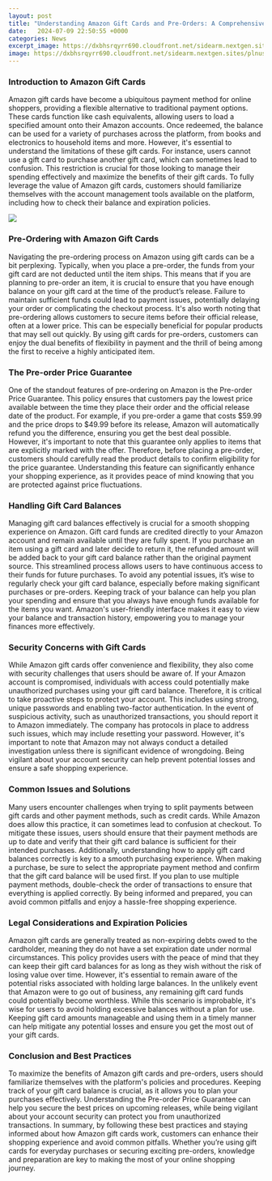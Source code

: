 ```yaml
---
layout: post
title: "Understanding Amazon Gift Cards and Pre-Orders: A Comprehensive Guide"
date:   2024-07-09 22:50:55 +0000
categories: News
excerpt_image: https://dxbhsrqyrr690.cloudfront.net/sidearm.nextgen.sites/plnusealions.com/images/responsive_2023/default_image.png
image: https://dxbhsrqyrr690.cloudfront.net/sidearm.nextgen.sites/plnusealions.com/images/responsive_2023/default_image.png
---
```


### Introduction to Amazon Gift Cards
Amazon gift cards have become a ubiquitous payment method for online shoppers, providing a flexible alternative to traditional payment options. These cards function like cash equivalents, allowing users to load a specified amount onto their Amazon accounts. Once redeemed, the balance can be used for a variety of purchases across the platform, from books and electronics to household items and more. 
However, it's essential to understand the limitations of these gift cards. For instance, users cannot use a gift card to purchase another gift card, which can sometimes lead to confusion. This restriction is crucial for those looking to manage their spending effectively and maximize the benefits of their gift cards. To fully leverage the value of Amazon gift cards, customers should familiarize themselves with the account management tools available on the platform, including how to check their balance and expiration policies.

![](https://dxbhsrqyrr690.cloudfront.net/sidearm.nextgen.sites/plnusealions.com/images/responsive_2023/default_image.png)
### Pre-Ordering with Amazon Gift Cards
Navigating the pre-ordering process on Amazon using gift cards can be a bit perplexing. Typically, when you place a pre-order, the funds from your gift card are not deducted until the item ships. This means that if you are planning to pre-order an item, it is crucial to ensure that you have enough balance on your gift card at the time of the product’s release. Failure to maintain sufficient funds could lead to payment issues, potentially delaying your order or complicating the checkout process.
It's also worth noting that pre-ordering allows customers to secure items before their official release, often at a lower price. This can be especially beneficial for popular products that may sell out quickly. By using gift cards for pre-orders, customers can enjoy the dual benefits of flexibility in payment and the thrill of being among the first to receive a highly anticipated item.
### The Pre-order Price Guarantee
One of the standout features of pre-ordering on Amazon is the Pre-order Price Guarantee. This policy ensures that customers pay the lowest price available between the time they place their order and the official release date of the product. For example, if you pre-order a game that costs $59.99 and the price drops to $49.99 before its release, Amazon will automatically refund you the difference, ensuring you get the best deal possible.
However, it's important to note that this guarantee only applies to items that are explicitly marked with the offer. Therefore, before placing a pre-order, customers should carefully read the product details to confirm eligibility for the price guarantee. Understanding this feature can significantly enhance your shopping experience, as it provides peace of mind knowing that you are protected against price fluctuations.
### Handling Gift Card Balances
Managing gift card balances effectively is crucial for a smooth shopping experience on Amazon. Gift card funds are credited directly to your Amazon account and remain available until they are fully spent. If you purchase an item using a gift card and later decide to return it, the refunded amount will be added back to your gift card balance rather than the original payment source. This streamlined process allows users to have continuous access to their funds for future purchases.
To avoid any potential issues, it’s wise to regularly check your gift card balance, especially before making significant purchases or pre-orders. Keeping track of your balance can help you plan your spending and ensure that you always have enough funds available for the items you want. Amazon's user-friendly interface makes it easy to view your balance and transaction history, empowering you to manage your finances more effectively.
### Security Concerns with Gift Cards
While Amazon gift cards offer convenience and flexibility, they also come with security challenges that users should be aware of. If your Amazon account is compromised, individuals with access could potentially make unauthorized purchases using your gift card balance. Therefore, it is critical to take proactive steps to protect your account. This includes using strong, unique passwords and enabling two-factor authentication.
In the event of suspicious activity, such as unauthorized transactions, you should report it to Amazon immediately. The company has protocols in place to address such issues, which may include resetting your password. However, it's important to note that Amazon may not always conduct a detailed investigation unless there is significant evidence of wrongdoing. Being vigilant about your account security can help prevent potential losses and ensure a safe shopping experience.
### Common Issues and Solutions
Many users encounter challenges when trying to split payments between gift cards and other payment methods, such as credit cards. While Amazon does allow this practice, it can sometimes lead to confusion at checkout. To mitigate these issues, users should ensure that their payment methods are up to date and verify that their gift card balance is sufficient for their intended purchases.
Additionally, understanding how to apply gift card balances correctly is key to a smooth purchasing experience. When making a purchase, be sure to select the appropriate payment method and confirm that the gift card balance will be used first. If you plan to use multiple payment methods, double-check the order of transactions to ensure that everything is applied correctly. By being informed and prepared, you can avoid common pitfalls and enjoy a hassle-free shopping experience.
### Legal Considerations and Expiration Policies
Amazon gift cards are generally treated as non-expiring debts owed to the cardholder, meaning they do not have a set expiration date under normal circumstances. This policy provides users with the peace of mind that they can keep their gift card balances for as long as they wish without the risk of losing value over time. However, it's essential to remain aware of the potential risks associated with holding large balances.
In the unlikely event that Amazon were to go out of business, any remaining gift card funds could potentially become worthless. While this scenario is improbable, it's wise for users to avoid holding excessive balances without a plan for use. Keeping gift card amounts manageable and using them in a timely manner can help mitigate any potential losses and ensure you get the most out of your gift cards.
### Conclusion and Best Practices
To maximize the benefits of Amazon gift cards and pre-orders, users should familiarize themselves with the platform's policies and procedures. Keeping track of your gift card balance is crucial, as it allows you to plan your purchases effectively. Understanding the Pre-order Price Guarantee can help you secure the best prices on upcoming releases, while being vigilant about your account security can protect you from unauthorized transactions.
In summary, by following these best practices and staying informed about how Amazon gift cards work, customers can enhance their shopping experience and avoid common pitfalls. Whether you’re using gift cards for everyday purchases or securing exciting pre-orders, knowledge and preparation are key to making the most of your online shopping journey.